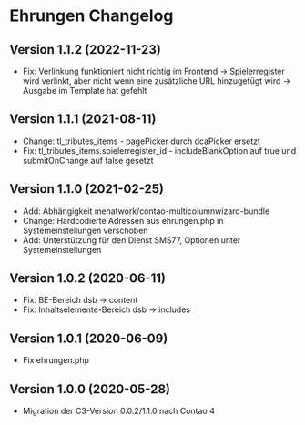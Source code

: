 # Ehrungen Changelog

## Version 1.1.2 (2022-11-23)

* Fix: Verlinkung funktioniert nicht richtig im Frontend -> Spielerregister wird verlinkt, aber nicht wenn eine zusätzliche URL hinzugefügt wird -> Ausgabe im Template hat gefehlt

## Version 1.1.1 (2021-08-11)

* Change: tl_tributes_items - pagePicker durch dcaPicker ersetzt
* Fix: tl_tributes_items.spielerregister_id - includeBlankOption auf true und submitOnChange auf false gesetzt

## Version 1.1.0 (2021-02-25)

* Add: Abhängigkeit menatwork/contao-multicolumnwizard-bundle
* Change: Hardcodierte Adressen aus ehrungen.php in Systemeinstellungen verschoben
* Add: Unterstützung für den Dienst SMS77, Optionen unter Systemeinstellungen

## Version 1.0.2 (2020-06-11)

* Fix: BE-Bereich dsb -> content
* Fix: Inhaltselemente-Bereich dsb -> includes

## Version 1.0.1 (2020-06-09)

* Fix ehrungen.php

## Version 1.0.0 (2020-05-28)

* Migration der C3-Version 0.0.2/1.1.0 nach Contao 4
